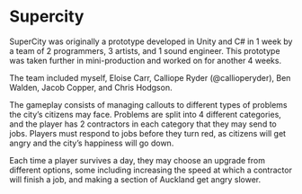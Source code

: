 # Supercity
 
SuperCity was originally a prototype developed in Unity and C# in 1 week by a team of 2 programmers, 3 artists, and 1 sound engineer. This prototype was taken further in mini-production and worked on for another 4 weeks.

The team included myself, Eloise Carr, Calliope Ryder (@callioperyder), Ben Walden, Jacob Copper, and Chris Hodgson.

The gameplay consists of managing callouts to different types of problems the city’s citizens may face. Problems are split into 4 different categories, and the player has 2 contractors in each category that they may send to jobs. Players must respond to jobs before they turn red, as citizens will get angry and the city’s happiness will go down.

Each time a player survives a day, they may choose an upgrade from different options, some including increasing the speed at which a contractor will finish a job, and making a section of Auckland get angry slower.
